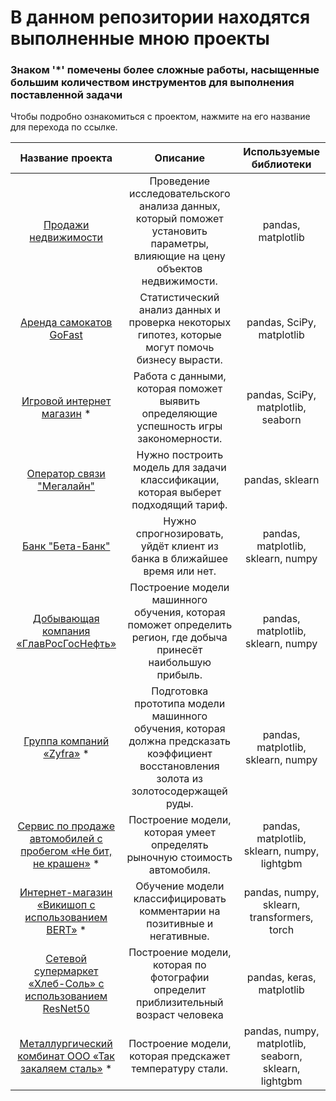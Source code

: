 # В данном репозитории находятся выполненные мною проекты
### Знаком '*' помечены более сложные работы, насыщенные большим количеством инструментов для выполнения поставленной задачи
Чтобы подробно ознакомиться с проектом, нажмите на его название для перехода по ссылке.

| Название проекта       | Описание                                                                                    | Используемые библиотеки     |
| :--------------------: | :---------------------:                                                                     |:---------------------------:|
| [Продажи недвижимости](https://github.com/endjphilip/projects/tree/main/apart_sales) | Проведение исследовательского анализа данных, который поможет установить параметры, влияющие на цену объектов недвижимости. | pandas, matplotlib |
| [Аренда самокатов GoFast](https://github.com/endjphilip/projects/tree/main/GoFast) | Статистический анализ данных и проверка некоторых гипотез, которые могут помочь бизнесу вырасти. | pandas, SciPy, matplotlib |
| [Игровой интернет магазин](https://github.com/endjphilip/projects/tree/main/Stream4ik) * | Работа с данными, которая поможет выявить определяющие успешность игры закономерности. | pandas, SciPy, matplotlib, seaborn
| [Оператор связи "Мегалайн"](https://github.com/endjphilip/projects/tree/main/Megaline) | Нужно построить модель для задачи классификации, которая выберет подходящий тариф. | pandas, sklearn |
| [Банк "Бета-Банк"](https://github.com/endjphilip/projects/tree/main/Beta-bank) | Нужно спрогнозировать, уйдёт клиент из банка в ближайшее время или нет. | pandas, matplotlib, sklearn, numpy |
| [Добывающая компания «ГлавРосГосНефть»](https://github.com/endjphilip/projects/tree/main/GlavRosGosNeft) | Построение модели машинного обучения, которая поможет определить регион, где добыча принесёт наибольшую прибыль. | pandas, matplotlib, sklearn, numpy |  
| [Группа компаний «Zyfra»](https://github.com/endjphilip/projects/tree/main/Zyfra) * | Подготовка прототипа модели машинного обучения, которая должна предсказать коэффициент восстановления золота из золотосодержащей руды. | pandas, matplotlib, sklearn, numpy |
| [Сервис по продаже автомобилей с пробегом «Не бит, не крашен»](https://github.com/endjphilip/projects/tree/main/car_sales) * | Построение модели, которая умеет определять рыночную стоимость автомобиля. | pandas, matplotlib, sklearn, numpy, lightgbm |
| [Интернет-магазин «Викишоп с использованием BERT»](https://github.com/endjphilip/projects/tree/main/Wiki-shop) * | Обучение модели классифицировать комментарии на позитивные и негативные. | pandas, numpy, sklearn, transformers, torch |
| [Сетевой супермаркет «Хлеб-Соль» с использованием ResNet50](https://github.com/endjphilip/projects/tree/main/Bread%26Salt) | Построение модели, которая по фотографии определит приблизительный возраст человека | pandas, keras, matplotlib |
| [Металлургический комбинат ООО «Так закаляем сталь»](https://github.com/endjphilip/projects/tree/main/Prom) * | Построение модели, которая предскажет температуру стали. | pandas, numpy, matplotlib, seaborn, sklearn, lightgbm |
